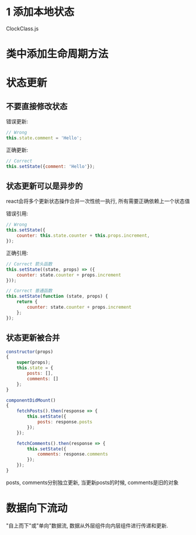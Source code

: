 
# 1 添加本地状态

ClockClass.js

# 类中添加生命周期方法



# 状态更新

## 不要直接修改状态

错误更新:

```js
// Wrong
this.state.comment = 'Hello';
```

正确更新:

```js
// Correct
this.setState({comment: 'Hello'});
```

## 状态更新可以是异步的

react会将多个更新状态操作合并一次性统一执行, 所有需要正确依赖上一个状态值

错误引用:

```js
// Wrong
this.setState({
    counter: this.state.counter + this.props.increment,
});
```

正确引用:

```js
// Correct 箭头函数
this.setState((state, props) => ({
    counter: state.counter + props.increment
}));
```

```js
// Correct 普通函数
this.setState(function (state, props) {
    return {
        counter: state.counter + props.increment
    };
});
```

## 状态更新被合并

```js
constructor(props)
{
    super(props);
    this.state = {
        posts: [],
        comments: []
    };
}

componentDidMount()
{
    fetchPosts().then(response => {
        this.setState({
            posts: response.posts
        });
    });

    fetchComments().then(response => {
        this.setState({
            comments: response.comments
        });
    });
}

```
posts, comments分别独立更新, 当更新posts的时候, comments是旧的对象

# 数据向下流动

"自上而下"或"单向"数据流, 数据从外层组件向内层组件进行传递和更新.





